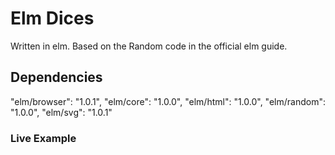 # Elm Dices

Written in elm.
Based on the Random code in the official elm guide.

## Dependencies

"elm/browser": "1.0.1",
"elm/core": "1.0.0",
"elm/html": "1.0.0",
"elm/random": "1.0.0",
"elm/svg": "1.0.1"

### Live Example
